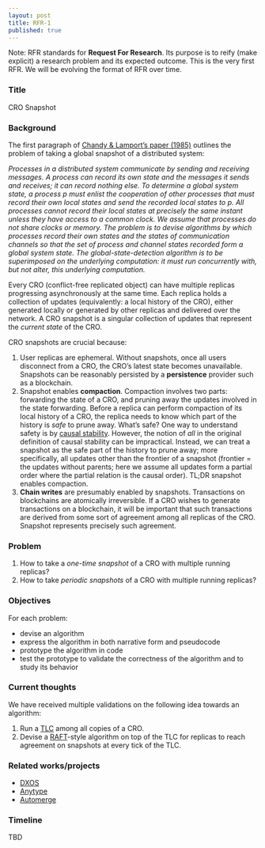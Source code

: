 ```yaml
---
layout: post
title: RFR-1
published: true
---
```


Note: RFR standards for **Request For Research**. Its purpose is to reify (make explicit) a research problem and its expected outcome. This is the very first RFR. We will be evolving the format of RFR over time.

### Title

CRO Snapshot

### Background

The first paragraph of [Chandy & Lamport’s paper (1985)](https://lamport.azurewebsites.net/pubs/chandy.pdf) outlines the problem of taking a global snapshot of a distributed system:

*Processes in a distributed system communicate by sending and receiving messages. A process can record its own state and the messages it sends and receives; it can record nothing else. To determine a global system state, a process p must enlist the cooperation of other processes that must record their own local states and send the recorded local states to p. All processes cannot record their local states at precisely the same instant unless they have access to a common clock. We assume that processes do not share clocks or memory. The problem is to devise algorithms by which processes record their own states and the states of communication channels so that the set of process and channel states recorded form a global system state. The global-state-detection algorithm is to be superimposed on the underlying computation: it must run concurrently with, but not alter, this underlying computation.*

Every CRO (conflict-free replicated object) can have multiple replicas progressing asynchronously at the same time. Each replica holds a collection of updates (equivalently: a local history of the CRO), either generated locally or generated by other replicas and delivered over the network. A CRO snapshot is a singular collection of updates that represent the *current state* of the CRO.

CRO snapshots are crucial because:

1. User replicas are ephemeral. Without snapshots, once all users disconnect from a CRO, the CRO’s latest state becomes unavailable. Snapshots can be reasonably persisted by a **persistence** provider such as a blockchain.
2. Snapshot enables **compaction**. Compaction involves two parts: forwarding the state of a CRO, and pruning away the updates involved in the state forwarding. Before a replica can perform compaction of its local history of a CRO, the replica needs to know which part of the history is *safe* to prune away. What’s safe? One way to understand safety is by [causal stability](https://inria.hal.science/hal-01287738/document). However, the notion of *all* in the original definition of causal stability can be impractical. Instead, we can treat a snapshot as the safe part of the history to prune away; more specifically, all updates other than the frontier of a snapshot (frontier = the updates without parents; here we assume all updates form a partial order where the partial relation is the causal order). TL;DR snapshot enables compaction.
3. **Chain writes** are presumably enabled by snapshots. Transactions on blockchains are atomically irreversible. If a CRO wishes to generate transactions on a blockchain, it will be important that such transactions are derived from some sort of agreement among all replicas of the CRO. Snapshot represents precisely such agreement.

### Problem

1. How to take a *one-time snapshot* of a CRO with multiple running replicas?
2. How to take *periodic snapshots* of a CRO with multiple running replicas?

### Objectives

For each problem:

- devise an algorithm
- express the algorithm in both narrative form and pseudocode
- prototype the algorithm in code
- test the prototype to validate the correctness of the algorithm and to study its behavior

### Current thoughts

We have received multiple validations on the following idea towards an algorithm:

1. Run a [TLC](https://github.com/dedis/tlc) among all copies of a CRO.
2. Devise a [RAFT](https://raft.github.io/)-style algorithm on top of the TLC for replicas to reach agreement on snapshots at every tick of the TLC.

### Related works/projects

- [DXOS](https://dxos.org/)
- [Anytype](https://doc.anytype.io/anytype-docs)
- [Automerge](https://automerge.org/)

### Timeline

TBD
